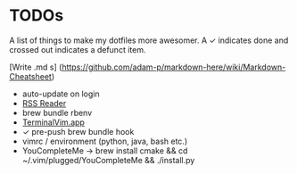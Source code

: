 # TODOs
A list of things to make my dotfiles more awesomer. A ✓  indicates done and crossed out indicates a defunct item.

[Write .md s] (https://github.com/adam-p/markdown-here/wiki/Markdown-Cheatsheet)

- auto-update on login
- [RSS Reader](https://github.com/swanson/stringer)
- brew bundle rbenv
- [TerminalVim.app](http://thepugautomatic.com/2015/02/open-in-iterm-vim-from-finder/)
- ✓ pre-push brew bundle hook
- vimrc / environment (python, java, bash etc.)
- YouCompleteMe -> brew install cmake && cd ~/.vim/plugged/YouCompleteMe && ./install.py

